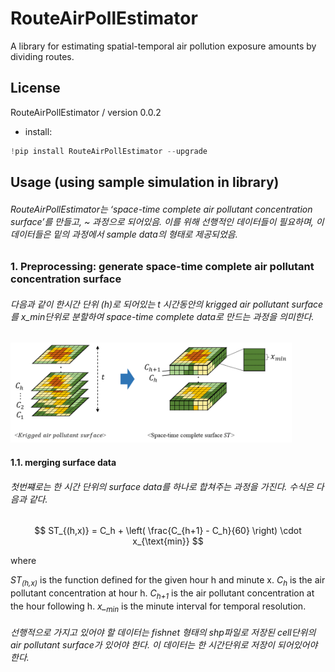 # RouteAirPollEstimator
A library for estimating spatial-temporal air pollution exposure amounts by dividing routes.


## License
RouteAirPollEstimator / version 0.0.2
- install:

```python
!pip install RouteAirPollEstimator --upgrade
```

## Usage (using sample simulation in library)

###### RouteAirPollEstimator는 ‘space-time complete air pollutant concentration surface’를 만들고, ~ 과정으로 되어있음. 이를 위해 선행적인 데이터들이 필요하며, 이 데이터들은 밑의 과정에서 sample data의 형태로 제공되었음.


### 1. Preprocessing: generate space-time complete air pollutant concentration surface

###### 다음과 같이 한시간 단위 (h)로 되어있는 t 시간동안의 krigged air pollutant surface를 x_min단위로 분할하여 space-time complete data로 만드는 과정을 의미한다.

<img src="/RouteAirPollEstimator/screenshot/fig_1.png" alt="Preprocessing(1): generate space-time complete air pollutant concentration surface" width="450"/>




#### 1.1. merging surface data

###### 첫번쨰로는 한 시간 단위의 surface data를 하나로 합쳐주는 과정을 가진다. 수식은 다음과 같다.

$$
ST_{(h,x)} = C_h + \left( \frac{C_{h+1} - C_h}{60} \right) \cdot x_{\text{min}}
$$

where

<i>ST<sub>(h,x)</sub></i> is the function defined for the given hour h and minute x.
<i>C<sub>h</sub></i> is the air pollutant concentration at hour h.
<i>C<sub>h+1</sub></i> is the air pollutant concentration at the hour following h.
<i>x_<sub>min</sub></i> is the minute interval for temporal resolution.


###### 선행적으로 가지고 있어야 할 데이터는 fishnet 형태의 shp파일로 저장된 cell단위의 air pollutant surface가 있어야 한다. 이 데이터는 한 시간단위로 저장이 되어있어야 한다.



